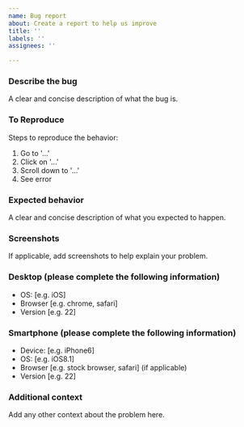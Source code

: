 ```yaml
---
name: Bug report
about: Create a report to help us improve
title: ''
labels: ''
assignees: ''

---
```


### Describe the bug

A clear and concise description of what the bug is.

### To Reproduce

Steps to reproduce the behavior:

1.	Go to '...'
2.	Click on '...'
3.	Scroll down to '...'
4.	See error

### Expected behavior

A clear and concise description of what you expected to happen.

### Screenshots

If applicable, add screenshots to help explain your problem.

### Desktop (please complete the following information)

- OS: \[e.g. iOS\]
- Browser \[e.g. chrome, safari\]
- Version \[e.g. 22\]

### Smartphone (please complete the following information)

- Device: \[e.g. iPhone6\]
- OS: \[e.g. iOS8.1\]
- Browser \[e.g. stock browser, safari\] (if applicable)
- Version \[e.g. 22\]

### Additional context

Add any other context about the problem here.
